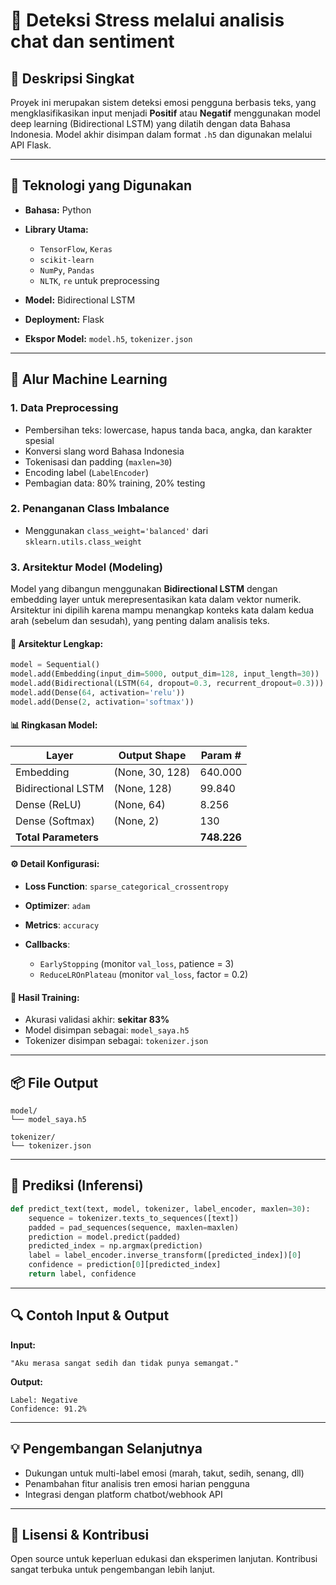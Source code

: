 # 🧠 Deteksi Stress melalui analisis chat dan sentiment

## 📌 Deskripsi Singkat

Proyek ini merupakan sistem deteksi emosi pengguna berbasis teks, yang mengklasifikasikan input menjadi **Positif** atau **Negatif** menggunakan model deep learning (Bidirectional LSTM) yang dilatih dengan data Bahasa Indonesia. Model akhir disimpan dalam format `.h5` dan digunakan melalui API Flask.

---

## 🧠 Teknologi yang Digunakan

* **Bahasa:** Python
* **Library Utama:**

  * `TensorFlow`, `Keras`
  * `scikit-learn`
  * `NumPy`, `Pandas`
  * `NLTK`, `re` untuk preprocessing
* **Model:** Bidirectional LSTM
* **Deployment:** Flask
* **Ekspor Model:** `model.h5`, `tokenizer.json`

---

## 🔄 Alur Machine Learning

### 1. **Data Preprocessing**

* Pembersihan teks: lowercase, hapus tanda baca, angka, dan karakter spesial
* Konversi slang word Bahasa Indonesia
* Tokenisasi dan padding (`maxlen=30`)
* Encoding label (`LabelEncoder`)
* Pembagian data: 80% training, 20% testing

### 2. **Penanganan Class Imbalance**

* Menggunakan `class_weight='balanced'` dari `sklearn.utils.class_weight`

### 3. **Arsitektur Model (Modeling)**

Model yang dibangun menggunakan **Bidirectional LSTM** dengan embedding layer untuk merepresentasikan kata dalam vektor numerik. Arsitektur ini dipilih karena mampu menangkap konteks kata dalam kedua arah (sebelum dan sesudah), yang penting dalam analisis teks.

#### 🔧 Arsitektur Lengkap:

```python
model = Sequential()
model.add(Embedding(input_dim=5000, output_dim=128, input_length=30))
model.add(Bidirectional(LSTM(64, dropout=0.3, recurrent_dropout=0.3)))
model.add(Dense(64, activation='relu'))
model.add(Dense(2, activation='softmax'))
```

#### 📊 Ringkasan Model:

| Layer                | Output Shape    | Param #     |
| -------------------- | --------------- | ----------- |
| Embedding            | (None, 30, 128) | 640.000     |
| Bidirectional LSTM   | (None, 128)     | 99.840      |
| Dense (ReLU)         | (None, 64)      | 8.256       |
| Dense (Softmax)      | (None, 2)       | 130         |
| **Total Parameters** |                 | **748.226** |

#### ⚙️ Detail Konfigurasi:

* **Loss Function**: `sparse_categorical_crossentropy`
* **Optimizer**: `adam`
* **Metrics**: `accuracy`
* **Callbacks**:

  * `EarlyStopping` (monitor `val_loss`, patience = 3)
  * `ReduceLROnPlateau` (monitor `val_loss`, factor = 0.2)

#### 🧪 Hasil Training:

* Akurasi validasi akhir: **sekitar 83%**
* Model disimpan sebagai: `model_saya.h5`
* Tokenizer disimpan sebagai: `tokenizer.json`

---

## 📦 File Output

```
model/
└── model_saya.h5

tokenizer/
└── tokenizer.json
```

---

## 🚀 Prediksi (Inferensi)

```python
def predict_text(text, model, tokenizer, label_encoder, maxlen=30):
    sequence = tokenizer.texts_to_sequences([text])
    padded = pad_sequences(sequence, maxlen=maxlen)
    prediction = model.predict(padded)
    predicted_index = np.argmax(prediction)
    label = label_encoder.inverse_transform([predicted_index])[0]
    confidence = prediction[0][predicted_index]
    return label, confidence
```

---

## 🔍 Contoh Input & Output

**Input:**

```
"Aku merasa sangat sedih dan tidak punya semangat."
```

**Output:**

```
Label: Negative
Confidence: 91.2%
```

---

## 💡 Pengembangan Selanjutnya

* Dukungan untuk multi-label emosi (marah, takut, sedih, senang, dll)
* Penambahan fitur analisis tren emosi harian pengguna
* Integrasi dengan platform chatbot/webhook API

---

## 📄 Lisensi & Kontribusi

Open source untuk keperluan edukasi dan eksperimen lanjutan. Kontribusi sangat terbuka untuk pengembangan lebih lanjut.

